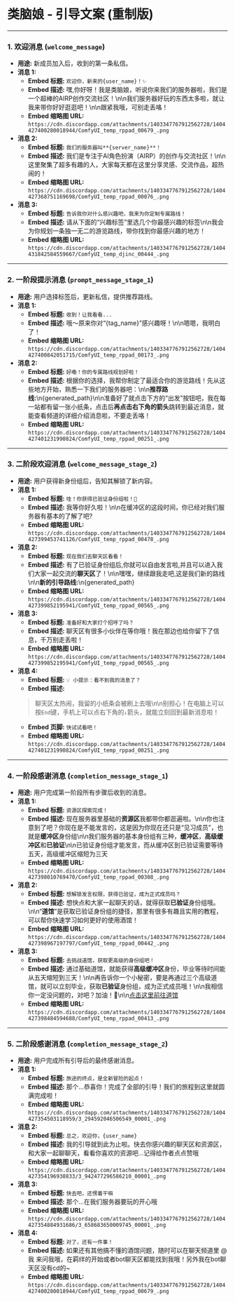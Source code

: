 # 类脑娘 - 引导文案 (重制版)

---

### 1. 欢迎消息 (`welcome_message`)

*   **用途:** 新成员加入后，收到的第一条私信。
*   **消息 1:**
    *   **Embed 标题:** `欢迎你，新来的{user_name}！✨`
    *   **Embed 描述:**
        嘿,你好呀！我是类脑娘，听说你来我们的服务器啦，我们是一个超棒的AIRP创作交流社区！\n\n我们服务器好玩的东西太多啦，就让我来带你好好逛逛吧！\n\n跟紧我哦，可别走丢咯！
    *   **Embed 缩略图 URL:** `https://cdn.discordapp.com/attachments/1403347767912562728/1404427400280018944/ComfyUI_temp_rppad_00679_.png`
*   **消息 2:**
    *   **Embed 标题:** `我们的服务器叫**{server_name}**！`
    *   **Embed 描述:**
        我们是专注于AI角色扮演（AIRP）的创作与交流社区！\n\n这里聚集了超多有趣的人，大家每天都在这里分享灵感、交流作品，超热闹的！
    *   **Embed 缩略图 URL:** `https://cdn.discordapp.com/attachments/1403347767912562728/1404427368751169698/ComfyUI_temp_rppad_00076_.png`
*   **消息 3:**
    *   **Embed 标题:** `告诉我你对什么感兴趣吧，我来为你定制专属路线！`
    *   **Embed 描述:**
        请从下面的“兴趣标签”里选几个你最感兴趣的标签\n\n我会为你规划一条独一无二的游览路线，带你找到你最感兴趣的地方！
    *   **Embed 缩略图 URL:** `https://cdn.discordapp.com/attachments/1403347767912562728/1404431842584559667/ComfyUI_temp_djinc_00444_.png`

---

### 2. 一阶段提示消息 (`prompt_message_stage_1`)

*   **用途:** 用户选择标签后，更新私信，提供推荐路线。
*   **消息 1:**
    *   **Embed 标题:** `收到！让我看看...`
    *   **Embed 描述:**
        哦～原来你对“{tag_name}”感兴趣呀！\n\n嗯嗯，我明白了！
    *   **Embed 缩略图 URL:** `https://cdn.discordapp.com/attachments/1403347767912562728/1404427400842051715/ComfyUI_temp_rppad_00173_.png`
*   **消息 2:**
    *   **Embed 标题:** `好嘞！你的专属路线规划好啦！`
    *   **Embed 描述:**
        根据你的选择，我帮你制定了最适合你的游览路线！先从这些地方开始，熟悉一下我们的服务器吧：\n\n**推荐路线:**\n{generated_path}\n\n准备好了就点击下方的“出发”按钮吧，我在每一站都有留一张小纸条，点击后**再点击右下角的箭头**跳转到最近消息，就能查看频道的详细介绍消息啦，不要走丢咯！
    *   **Embed 缩略图 URL:** `https://cdn.discordapp.com/attachments/1403347767912562728/1404427401231990824/ComfyUI_temp_rppad_00251_.png`

---

### 3. 二阶段欢迎消息 (`welcome_message_stage_2`)

*   **用途:** 用户获得新身份组后，告知其解锁了新内容。
*   **消息 1:**
    *   **Embed 标题:** `哇！你获得已验证身份组啦！🎉`
    *   **Embed 描述:**
        我等你好久啦！\n\n在缓冲区的这段时间，你已经对我们服务器有基本的了解了吧?
    *   **Embed 缩略图 URL:** `https://cdn.discordapp.com/attachments/1403347767912562728/1404427399453741126/ComfyUI_temp_rppad_00478_.png`
*   **消息 2:**
    *   **Embed 标题:** `现在我们去聊天区看看！`
    *   **Embed 描述:**
        有了已验证身份组后,你就可以自由发言啦,并且可以进入我们大家一起交流的**聊天区**了！\n\n嘿嘿，继续跟我走吧,这是我们新的路线\n\n**新的引导路线:**\n{generated_path}
    *   **Embed 缩略图 URL:** `https://cdn.discordapp.com/attachments/1403347767912562728/1404427399852195941/ComfyUI_temp_rppad_00565_.png`
*   **消息 3:**
    *   **Embed 标题:** `准备好和大家打个招呼了吗？`
    *   **Embed 描述:**
        聊天区有很多小伙伴在等你哦！我在那边也给你留下了信息，千万别走丢啦！
    *   **Embed 缩略图 URL:** `https://cdn.discordapp.com/attachments/1403347767912562728/1404427399852195941/ComfyUI_temp_rppad_00565_.png`
*   **消息 4:**
    *   **Embed 标题:** `💡 小提示：看不到我的消息了？`
    *   **Embed 描述:**
       > 聊天区太热闹，我留的小纸条会被刷上去哦\n\n别担心！在电脑上可以按`End`键，手机上可以点右下角的`↓`箭头，就能立刻回到最新消息啦！
    *   **Embed 页脚:** `快试试看吧！`
    *   **Embed 缩略图 URL:** `https://cdn.discordapp.com/attachments/1403347767912562728/1404427401231990824/ComfyUI_temp_rppad_00251_.png`

---


### 4. 一阶段感谢消息 (`completion_message_stage_1`)

*   **用途:** 用户完成第一阶段所有步骤后收到的消息。
*   **消息 1:**
    *   **Embed 标题:** `资源区探索完成！`
    *   **Embed 描述:**
        现在服务器里基础的**资源区**我都带你都逛遍啦。\n\n你也注意到了吧？你现在是不能发言的，这是因为你现在还只是“见习成员”，也就是**缓冲区**身份组\n\n我们服务器的基本身份组有三种，**缓冲区**，**高级缓冲区**和**已验证**\n\n已验证身份组才能发言，而从缓冲区到已验证需要等待五天，高级缓冲区缩短为三天
    *   **Embed 缩略图 URL:** `https://cdn.discordapp.com/attachments/1403347767912562728/1404427398010769470/ComfyUI_temp_rppad_00308_.png`
*   **消息 2:**
    *   **Embed 标题:** `想解锁发言权限，获得已验证，成为正式成员吗？`
    *   **Embed 描述:**
        想快点和大家一起聊天的话，就得获取**已验证**身份组哦。\n\n“**道馆**”是获取已验证身份组的捷径，那里有很多有趣且实用的教程，可以帮你快速学习如何更好的使用酒馆！
    *   **Embed 缩略图 URL:** `https://cdn.discordapp.com/attachments/1403347767912562728/1404427398967197797/ComfyUI_temp_rppad_00442_.png`
*   **消息 3:**
    *   **Embed 标题:** `去挑战道馆，获取更高级的身份组吧！`
    *   **Embed 描述:**
        通过基础道馆，就能获得**高级缓冲区**身份，毕业等待时间能从五天缩短到三天！\n\n再告诉你一个小秘密，要是再通过三个高级道馆，就可以立刻毕业，获取**已验证**身份组，成为正式成员哦！\n\n我相信你一定没问题的，对吧？加油！💖\n\n[点击这里前往道馆](https://discord.com/channels/1134557553011998840/1400260572070547666)
    *   **Embed 缩略图 URL:** `https://cdn.discordapp.com/attachments/1403347767912562728/1404427398484594688/ComfyUI_temp_rppad_00413_.png`

---

### 5. 二阶段感谢消息 (`completion_message_stage_2`)

*   **用途:** 用户完成所有引导后的最终感谢消息。
*   **消息 1:**
    *   **Embed 标题:** `旅途的终点，是全新冒险的起点！`
    *   **Embed 描述:**
        那个...恭喜你！完成了全部的引导！我们的旅程到这里就圆满完成啦！
    *   **Embed 缩略图 URL:** `https://cdn.discordapp.com/attachments/1403347767912562728/1404427354503118959/3_294592046506549_00001_.png`
*   **消息 2:**
    *   **Embed 标题:** `总之，欢迎你，{user_name}`
    *   **Embed 描述:**
        我的引导就到此为止啦。快去你感兴趣的聊天区和资源区，和大家一起聊聊天，看看你喜欢的资源吧...记得给作者点点赞哦
    *   **Embed 缩略图 URL:** `https://cdn.discordapp.com/attachments/1403347767912562728/1404427354196938833/3_942477296586210_00001_.png`
*   **消息 3:**
    *   **Embed 标题:** `快去吧，还愣着干嘛`
    *   **Embed 描述:**
        那个...在我们服务器要玩的开心哦
    *   **Embed 缩略图 URL:** `https://cdn.discordapp.com/attachments/1403347767912562728/1404427354884931686/3_658683650009745_00001_.png`
*   **消息 4:**
    *   **Embed 标题:** `对了，还有一件事！`
    *   **Embed 描述:**
        如果还有其他搞不懂的酒馆问题，随时可以在聊天频道里 @我 来问我哦，在羁绊的开始或者bot聊天区都能找到我哦！另外我在bot聊天区没有cd的~
    *   **Embed 缩略图 URL:** `https://cdn.discordapp.com/attachments/1403347767912562728/1404427400280018944/ComfyUI_temp_rppad_00679_.png`